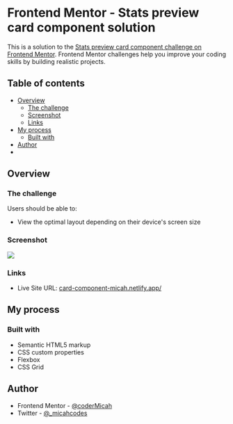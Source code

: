 # Frontend Mentor - Stats preview card component solution

This is a solution to the [Stats preview card component challenge on Frontend Mentor](https://www.frontendmentor.io/challenges/stats-preview-card-component-8JqbgoU62). Frontend Mentor challenges help you improve your coding skills by building realistic projects. 

## Table of contents

- [Overview](#overview)
  - [The challenge](#the-challenge)
  - [Screenshot](#screenshot)
  - [Links](#links)
- [My process](#my-process)
  - [Built with](#built-with)
- [Author](#author)
-
## Overview

### The challenge

Users should be able to:

- View the optimal layout depending on their device's screen size

### Screenshot

![](.images/card-component.jpg)



### Links
- Live Site URL: [card-component-micah.netlify.app/](https://card-component-micah.netlify.app/)

## My process

### Built with

- Semantic HTML5 markup
- CSS custom properties
- Flexbox
- CSS Grid

## Author
- Frontend Mentor - [@coderMicah](https://www.frontendmentor.io/profile/coderMicah)
- Twitter - [@_micahcodes](https://www.twitter.com/_micahcodes)

